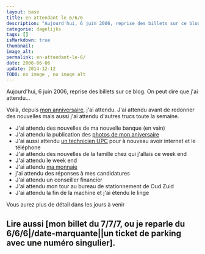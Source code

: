 ```yaml
---
layout: base
title: en attendant le 6/6/6
description: "Aujourd'hui, 6 juin 2006, reprise des billets sur ce blog. On peut dire que j'ai attendu..."
categorie: dagelijks
tags: []
isMarkdown: true
thumbnail: 
image_alt: 
permalink: en-attendant-le-6/
date: 2006-06-06
update: 2014-12-12
TODO: no image , no image alt 
---
```


Aujourd'hui, 6 juin 2006, reprise des billets sur ce blog. On peut dire que j'ai attendu...

Voilà, depuis [mon anniversaire](/joyeux), j'ai attendu. J'ai attendu avant de redonner des nouvelles mais aussi j'ai attendu d'autres trucs toute la semaine. 

* J'ai attendu des nouvelles de ma nouvelle banque (en vain)
* J'ai attendu la publication des [photos de mon aniversaire](http://www.ofotheblog.org/home/2006/05/amrterdam_sous_.html)
* J'ai aussi attendu [un technicien UPC](/upc-m-a-lacher) pour à nouveau avoir internet et le téléphone
* J'ai attendu des nouvelles de la famille chez qui j'allais ce week end
* J'ai attendu le week end
* J'ai attendu [ma monnaie](/2006-nouveau-millesime)
* j'ai attendu des réponses à mes candidatures
* J'ai attendu un conseiller financier
* J'ai attendu mon tour au bureau de stationnement de Oud Zuid
* J'ai attendu la fin de la machine et j'ai étendu le linge

Vous aurez plus de détail dans les jours à venir

Lire aussi [mon billet du 7/7/7, ou je reparle du 6/6/6|/date-marquante||un ticket de parking avec une numéro singulier].
---